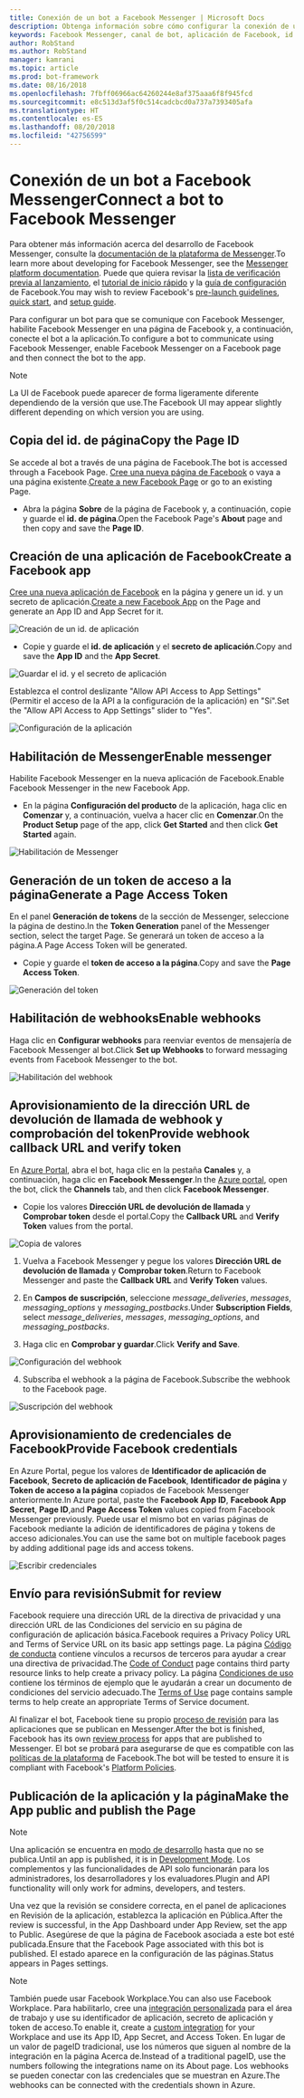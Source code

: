 ```yaml
---
title: Conexión de un bot a Facebook Messenger | Microsoft Docs
description: Obtenga información sobre cómo configurar la conexión de un bot a Facebook Messenger.
keywords: Facebook Messenger, canal de bot, aplicación de Facebook, id. de aplicación, secreto de aplicación, bot de Facebook, credenciales
author: RobStand
ms.author: RobStand
manager: kamrani
ms.topic: article
ms.prod: bot-framework
ms.date: 08/16/2018
ms.openlocfilehash: 7fbff06966ac64260244e8af375aaa6f8f945fcd
ms.sourcegitcommit: e8c513d3af5f0c514cadcbcd0a737a7393405afa
ms.translationtype: HT
ms.contentlocale: es-ES
ms.lasthandoff: 08/20/2018
ms.locfileid: "42756599"
---
```

# <a name="connect-a-bot-to-facebook-messenger"></a><span data-ttu-id="4aeb0-104">Conexión de un bot a Facebook Messenger</span><span class="sxs-lookup"><span data-stu-id="4aeb0-104">Connect a bot to Facebook Messenger</span></span>

<span data-ttu-id="4aeb0-105">Para obtener más información acerca del desarrollo de Facebook Messenger, consulte la [documentación de la plataforma de Messenger](https://developers.facebook.com/docs/messenger-platform).</span><span class="sxs-lookup"><span data-stu-id="4aeb0-105">To learn more about developing for Facebook Messenger, see the [Messenger platform documentation](https://developers.facebook.com/docs/messenger-platform).</span></span> <span data-ttu-id="4aeb0-106">Puede que quiera revisar la [lista de verificación previa al lanzamiento](https://developers.facebook.com/docs/messenger-platform/product-overview/launch#app_public), el [tutorial de inicio rápido](https://developers.facebook.com/docs/messenger-platform/guides/quick-start) y la [guía de configuración](https://developers.facebook.com/docs/messenger-platform/guides/setup) de Facebook.</span><span class="sxs-lookup"><span data-stu-id="4aeb0-106">You may wish to review Facebook's [pre-launch guidelines](https://developers.facebook.com/docs/messenger-platform/product-overview/launch#app_public), [quick start](https://developers.facebook.com/docs/messenger-platform/guides/quick-start), and [setup guide](https://developers.facebook.com/docs/messenger-platform/guides/setup).</span></span>

<span data-ttu-id="4aeb0-107">Para configurar un bot para que se comunique con Facebook Messenger, habilite Facebook Messenger en una página de Facebook y, a continuación, conecte el bot a la aplicación.</span><span class="sxs-lookup"><span data-stu-id="4aeb0-107">To configure a bot to communicate using Facebook Messenger, enable Facebook Messenger on a Facebook page and then connect the bot to the app.</span></span>

> [!NOTE]
> <span data-ttu-id="4aeb0-108">La UI de Facebook puede aparecer de forma ligeramente diferente dependiendo de la versión que use.</span><span class="sxs-lookup"><span data-stu-id="4aeb0-108">The Facebook UI may appear slightly different depending on which version you are using.</span></span>

## <a name="copy-the-page-id"></a><span data-ttu-id="4aeb0-109">Copia del id. de página</span><span class="sxs-lookup"><span data-stu-id="4aeb0-109">Copy the Page ID</span></span>

<span data-ttu-id="4aeb0-110">Se accede al bot a través de una página de Facebook.</span><span class="sxs-lookup"><span data-stu-id="4aeb0-110">The bot is accessed through a Facebook Page.</span></span> <span data-ttu-id="4aeb0-111">[Cree una nueva página de Facebook](https://www.facebook.com/bookmarks/pages) o vaya a una página existente.</span><span class="sxs-lookup"><span data-stu-id="4aeb0-111">[Create a new Facebook Page](https://www.facebook.com/bookmarks/pages) or go to an existing Page.</span></span>

* <span data-ttu-id="4aeb0-112">Abra la página **Sobre** de la página de Facebook y, a continuación, copie y guarde el **id. de página**.</span><span class="sxs-lookup"><span data-stu-id="4aeb0-112">Open the Facebook Page's **About** page and then copy and save the **Page ID**.</span></span>

## <a name="create-a-facebook-app"></a><span data-ttu-id="4aeb0-113">Creación de una aplicación de Facebook</span><span class="sxs-lookup"><span data-stu-id="4aeb0-113">Create a Facebook app</span></span>

<span data-ttu-id="4aeb0-114">[Cree una nueva aplicación de Facebook](https://developers.facebook.com/quickstarts/?platform=web) en la página y genere un id. y un secreto de aplicación.</span><span class="sxs-lookup"><span data-stu-id="4aeb0-114">[Create a new Facebook App](https://developers.facebook.com/quickstarts/?platform=web) on the Page and generate an App ID and App Secret for it.</span></span>

![Creación de un id. de aplicación](~/media/channels/FB-CreateAppId.png)

* <span data-ttu-id="4aeb0-116">Copie y guarde el **id. de aplicación** y el **secreto de aplicación**.</span><span class="sxs-lookup"><span data-stu-id="4aeb0-116">Copy and save the **App ID** and the **App Secret**.</span></span>

![Guardar el id. y el secreto de aplicación](~/media/channels/FB-get-appid.png)

<span data-ttu-id="4aeb0-118">Establezca el control deslizante "Allow API Access to App Settings" (Permitir el acceso de la API a la configuración de la aplicación) en "Sí".</span><span class="sxs-lookup"><span data-stu-id="4aeb0-118">Set the "Allow API Access to App Settings" slider to "Yes".</span></span>

![Configuración de la aplicación](~/media/bot-service-channel-connect-facebook/api_settings.png)

## <a name="enable-messenger"></a><span data-ttu-id="4aeb0-120">Habilitación de Messenger</span><span class="sxs-lookup"><span data-stu-id="4aeb0-120">Enable messenger</span></span>


<span data-ttu-id="4aeb0-121">Habilite Facebook Messenger en la nueva aplicación de Facebook.</span><span class="sxs-lookup"><span data-stu-id="4aeb0-121">Enable Facebook Messenger in the new Facebook App.</span></span>

* <span data-ttu-id="4aeb0-122">En la página **Configuración del producto** de la aplicación, haga clic en **Comenzar** y, a continuación, vuelva a hacer clic en **Comenzar**.</span><span class="sxs-lookup"><span data-stu-id="4aeb0-122">On the **Product Setup** page of the app, click **Get Started** and then click **Get Started** again.</span></span>


![Habilitación de Messenger](~/media/channels/FB-AddMessaging1.png)

## <a name="generate-a-page-access-token"></a><span data-ttu-id="4aeb0-124">Generación de un token de acceso a la página</span><span class="sxs-lookup"><span data-stu-id="4aeb0-124">Generate a Page Access Token</span></span>

<span data-ttu-id="4aeb0-125">En el panel **Generación de tokens** de la sección de Messenger, seleccione la página de destino.</span><span class="sxs-lookup"><span data-stu-id="4aeb0-125">In the **Token Generation** panel of the Messenger section, select the target Page.</span></span> <span data-ttu-id="4aeb0-126">Se generará un token de acceso a la página.</span><span class="sxs-lookup"><span data-stu-id="4aeb0-126">A Page Access Token will be generated.</span></span>

* <span data-ttu-id="4aeb0-127">Copie y guarde el **token de acceso a la página**.</span><span class="sxs-lookup"><span data-stu-id="4aeb0-127">Copy and save the **Page Access Token**.</span></span>

![Generación del token](~/media/channels/FB-generateToken.png)

## <a name="enable-webhooks"></a><span data-ttu-id="4aeb0-129">Habilitación de webhooks</span><span class="sxs-lookup"><span data-stu-id="4aeb0-129">Enable webhooks</span></span>

<span data-ttu-id="4aeb0-130">Haga clic en **Configurar webhooks** para reenviar eventos de mensajería de Facebook Messenger al bot.</span><span class="sxs-lookup"><span data-stu-id="4aeb0-130">Click **Set up Webhooks** to forward messaging events from Facebook Messenger to the bot.</span></span>

![Habilitación del webhook](~/media/channels/FB-webhook.png)

## <a name="provide-webhook-callback-url-and-verify-token"></a><span data-ttu-id="4aeb0-132">Aprovisionamiento de la dirección URL de devolución de llamada de webhook y comprobación del token</span><span class="sxs-lookup"><span data-stu-id="4aeb0-132">Provide webhook callback URL and verify token</span></span>

<span data-ttu-id="4aeb0-133">En [Azure Portal](https://portal.azure.com/), abra el bot, haga clic en la pestaña **Canales** y, a continuación, haga clic en **Facebook Messenger**.</span><span class="sxs-lookup"><span data-stu-id="4aeb0-133">In the [Azure portal](https://portal.azure.com/), open the bot, click the **Channels** tab, and then click **Facebook Messenger**.</span></span>

* <span data-ttu-id="4aeb0-134">Copie los valores **Dirección URL de devolución de llamada** y **Comprobar token** desde el portal.</span><span class="sxs-lookup"><span data-stu-id="4aeb0-134">Copy the **Callback URL** and **Verify Token** values from the portal.</span></span>

![Copia de valores](~/media/channels/fb-callbackVerify.png)

1. <span data-ttu-id="4aeb0-136">Vuelva a Facebook Messenger y pegue los valores **Dirección URL de devolución de llamada** y **Comprobar token**.</span><span class="sxs-lookup"><span data-stu-id="4aeb0-136">Return to Facebook Messenger and paste the **Callback URL** and **Verify Token** values.</span></span>

2. <span data-ttu-id="4aeb0-137">En **Campos de suscripción**, seleccione *message\_deliveries*, *messages*, *messaging\_options* y *messaging\_postbacks*.</span><span class="sxs-lookup"><span data-stu-id="4aeb0-137">Under **Subscription Fields**, select *message\_deliveries*, *messages*, *messaging\_options*, and *messaging\_postbacks*.</span></span>

3. <span data-ttu-id="4aeb0-138">Haga clic en **Comprobar y guardar**.</span><span class="sxs-lookup"><span data-stu-id="4aeb0-138">Click **Verify and Save**.</span></span>

![Configuración del webhook](~/media/channels/FB-webhookConfig.png)

4. <span data-ttu-id="4aeb0-140">Subscriba el webhook a la página de Facebook.</span><span class="sxs-lookup"><span data-stu-id="4aeb0-140">Subscribe the webhook to the Facebook page.</span></span>

![Suscripción del webhook](~/media/bot-service-channel-connect-facebook/subscribe-webhook.png)


## <a name="provide-facebook-credentials"></a><span data-ttu-id="4aeb0-142">Aprovisionamiento de credenciales de Facebook</span><span class="sxs-lookup"><span data-stu-id="4aeb0-142">Provide Facebook credentials</span></span>

<span data-ttu-id="4aeb0-143">En Azure Portal, pegue los valores de **Identificador de aplicación de Facebook**, **Secreto de aplicación de Facebook**, **Identificador de página** y **Token de acceso a la página** copiados de Facebook Messenger anteriormente.</span><span class="sxs-lookup"><span data-stu-id="4aeb0-143">In Azure portal, paste the **Facebook App ID**, **Facebook App Secret**, **Page ID**,and **Page Access Token** values copied from Facebook Messenger previously.</span></span> <span data-ttu-id="4aeb0-144">Puede usar el mismo bot en varias páginas de Facebook mediante la adición de identificadores de página y tokens de acceso adicionales.</span><span class="sxs-lookup"><span data-stu-id="4aeb0-144">You can use the same bot on multiple facebook pages by adding additional page ids and access tokens.</span></span>

![Escribir credenciales](~/media/channels/fb-credentials2.png)

## <a name="submit-for-review"></a><span data-ttu-id="4aeb0-146">Envío para revisión</span><span class="sxs-lookup"><span data-stu-id="4aeb0-146">Submit for review</span></span>

<span data-ttu-id="4aeb0-147">Facebook requiere una dirección URL de la directiva de privacidad y una dirección URL de las Condiciones del servicio en su página de configuración de aplicación básica.</span><span class="sxs-lookup"><span data-stu-id="4aeb0-147">Facebook requires a Privacy Policy URL and Terms of Service URL on its basic app settings page.</span></span> <span data-ttu-id="4aeb0-148">La página [Código de conducta](https://aka.ms/bf-conduct) contiene vínculos a recursos de terceros para ayudar a crear una directiva de privacidad.</span><span class="sxs-lookup"><span data-stu-id="4aeb0-148">The [Code of Conduct](https://aka.ms/bf-conduct) page contains third party resource links to help create a privacy policy.</span></span> <span data-ttu-id="4aeb0-149">La página [Condiciones de uso](https://aka.ms/bf-terms) contiene los términos de ejemplo que le ayudarán a crear un documento de condiciones del servicio adecuado.</span><span class="sxs-lookup"><span data-stu-id="4aeb0-149">The [Terms of Use](https://aka.ms/bf-terms) page contains sample terms to help create an appropriate Terms of Service document.</span></span>

<span data-ttu-id="4aeb0-150">Al finalizar el bot, Facebook tiene su propio [proceso de revisión](https://developers.facebook.com/docs/messenger-platform/app-review) para las aplicaciones que se publican en Messenger.</span><span class="sxs-lookup"><span data-stu-id="4aeb0-150">After the bot is finished, Facebook has its own [review process](https://developers.facebook.com/docs/messenger-platform/app-review) for apps that are published to Messenger.</span></span> <span data-ttu-id="4aeb0-151">El bot se probará para asegurarse de que es compatible con las [políticas de la plataforma](https://developers.facebook.com/docs/messenger-platform/policy-overview) de Facebook.</span><span class="sxs-lookup"><span data-stu-id="4aeb0-151">The bot will be tested to ensure it is compliant with Facebook's [Platform Policies](https://developers.facebook.com/docs/messenger-platform/policy-overview).</span></span>

## <a name="make-the-app-public-and-publish-the-page"></a><span data-ttu-id="4aeb0-152">Publicación de la aplicación y la página</span><span class="sxs-lookup"><span data-stu-id="4aeb0-152">Make the App public and publish the Page</span></span>

> [!NOTE]
> <span data-ttu-id="4aeb0-153">Una aplicación se encuentra en [modo de desarrollo](https://developers.facebook.com/docs/apps/managing-development-cycle) hasta que no se publica.</span><span class="sxs-lookup"><span data-stu-id="4aeb0-153">Until an app is published, it is in [Development Mode](https://developers.facebook.com/docs/apps/managing-development-cycle).</span></span> <span data-ttu-id="4aeb0-154">Los complementos y las funcionalidades de API solo funcionarán para los administradores, los desarrolladores y los evaluadores.</span><span class="sxs-lookup"><span data-stu-id="4aeb0-154">Plugin and API functionality will only work for admins, developers, and testers.</span></span>

<span data-ttu-id="4aeb0-155">Una vez que la revisión se considere correcta, en el panel de aplicaciones en Revisión de la aplicación, establezca la aplicación en Pública.</span><span class="sxs-lookup"><span data-stu-id="4aeb0-155">After the review is successful, in the App Dashboard under App Review, set the app to Public.</span></span>
<span data-ttu-id="4aeb0-156">Asegúrese de que la página de Facebook asociada a este bot esté publicada.</span><span class="sxs-lookup"><span data-stu-id="4aeb0-156">Ensure that the Facebook Page associated with this bot is published.</span></span> <span data-ttu-id="4aeb0-157">El estado aparece en la configuración de las páginas.</span><span class="sxs-lookup"><span data-stu-id="4aeb0-157">Status appears in Pages settings.</span></span>

> [!NOTE]
> <span data-ttu-id="4aeb0-158">También puede usar Facebook Workplace.</span><span class="sxs-lookup"><span data-stu-id="4aeb0-158">You can also use Facebook Workplace.</span></span> <span data-ttu-id="4aeb0-159">Para habilitarlo, cree una [integración personalizada](https://developers.facebook.com/docs/workplace/custom-integrations-new) para el área de trabajo y use su identificador de aplicación, secreto de aplicación y token de acceso.</span><span class="sxs-lookup"><span data-stu-id="4aeb0-159">To enable it, create a [custom integration](https://developers.facebook.com/docs/workplace/custom-integrations-new) for your Workplace and use its App ID, App Secret, and Access Token.</span></span> <span data-ttu-id="4aeb0-160">En lugar de un valor de pageID tradicional, use los números que siguen al nombre de la integración en la página Acerca de.</span><span class="sxs-lookup"><span data-stu-id="4aeb0-160">Instead of a traditional pageID, use the numbers following the integrations name on its About page.</span></span> <span data-ttu-id="4aeb0-161">Los webhooks se pueden conectar con las credenciales que se muestran en Azure.</span><span class="sxs-lookup"><span data-stu-id="4aeb0-161">The webhooks can be connected with the credentials shown in Azure.</span></span>
